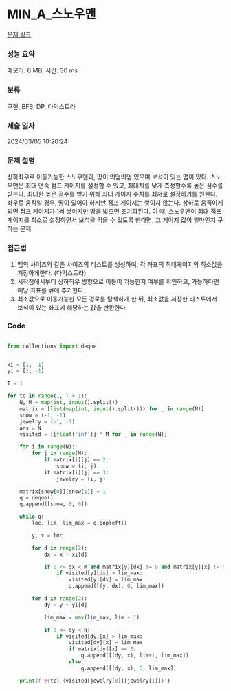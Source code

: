 # MIN_A_스노우맨

[문제 링크](https://pro.mincoding.co.kr/problem-step/20/level/130/detail/SAMSUNG_A_03)

### 성능 요약

메모리: 6 MB, 시간: 30 ms

### 분류

구현, BFS, DP, 다익스트라

### 제출 일자

2024/03/05  10:20:24

### 문제 설명

상하좌우로 이동가능한 스노우맨과, 땅이 띄엄띄엄 있으며 보석이 있는 맵이 있다. 스노우맨은 최대 연속 점프 게이지를 설정할 수 있고, 최대치를 낮게 측정할수록 높은 점수를 받는다.
최대한 높은 점수를 받기 위해 최대 게이지 수치를 최저로 설정하기를 원한다. 좌우로 움직일 경우, 땅이 있어야 하지만 점프 게이지는 쌓이지 않는다.
상하로 움직이게 되면 점프 게이지가 1씩 쌓이지만 땅을 밟으면 초기화된다. 이 때, 스노우맨이 최대 점프 게이지를 최소로 설정하면서 보석을 먹을 수 있도록
한다면, 그 게이지 값이 얼마인지 구하는 문제.

### 접근법
1. 맵의 사이즈와 같은 사이즈의 리스트를 생성하여, 각 좌표의 최대게이지의 최소값을 저장하게한다. (다익스트라)
2. 시작점에서부터 상하좌우 방향으로 이동이 가능한지 여부를 확인하고, 가능하다면 해당 좌표를 큐에 추가한다.
3. 최소값으로 이동가능한 모든 경로를 탐색하게 한 뒤, 최소값을 저장한 리스트에서 보석이 있는 좌표에 해당하는 값을 반환한다.


### Code
```python

from collections import deque


xi = [1, -1]
yi = [1, -1]

T = 1

for tc in range(1, T + 1):
    N, M = map(int, input().split())
    matrix = [list(map(int, input().split())) for _ in range(N)]
    snow = (-1, -1)
    jewelry = (-1, -1)
    ans = N
    visited = [[float('inf')] * M for _ in range(N)]

    for i in range(N):
        for j in range(M):
            if matrix[i][j] == 2:
                snow = (i, j)
            if matrix[i][j] == 3:
                jewelry = (i, j)

    matrix[snow[0]][snow[1]] = 1
    q = deque()
    q.append([snow, 0, 0])

    while q:
        loc, lim, lim_max = q.popleft()

        y, x = loc

        for d in range(2):
            dx = x + xi[d]

            if 0 <= dx < M and matrix[y][dx] != 0 and matrix[y][x] != 0:
                if visited[y][dx] > lim_max:
                    visited[y][dx] = lim_max
                    q.append([(y, dx), 0, lim_max])

        for d in range(2):
            dy = y + yi[d]

            lim_max = max(lim_max, lim + 1)

            if 0 <= dy < N:
                if visited[dy][x] > lim_max:
                    visited[dy][x] = lim_max
                    if matrix[dy][x] == 0:
                        q.append([(dy, x), lim+1, lim_max])
                    else:
                        q.append([(dy, x), 0, lim_max])

    print(f'#{tc} {visited[jewelry[0]][jewelry[1]]}')

```
